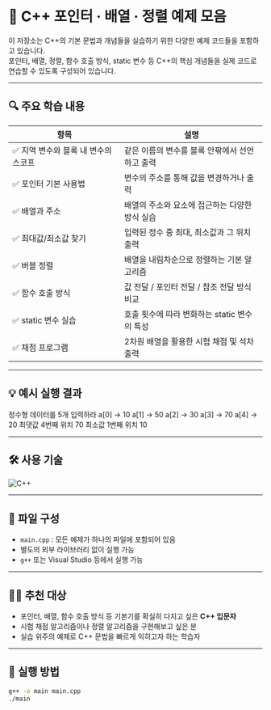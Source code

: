 # 📘 C++ 포인터 · 배열 · 정렬 예제 모음

이 저장소는 C++의 기본 문법과 개념들을 실습하기 위한 다양한 예제 코드들을 포함하고 있습니다.  
포인터, 배열, 정렬, 함수 호출 방식, static 변수 등 C++의 핵심 개념들을 실제 코드로 연습할 수 있도록 구성되어 있습니다.

---

## 🔍 주요 학습 내용

| 항목 | 설명 |
|------|------|
| ✅ 지역 변수와 블록 내 변수의 스코프 | 같은 이름의 변수를 블록 안팎에서 선언하고 출력 |
| ✅ 포인터 기본 사용법 | 변수의 주소를 통해 값을 변경하거나 출력 |
| ✅ 배열과 주소 | 배열의 주소와 요소에 접근하는 다양한 방식 실습 |
| ✅ 최대값/최소값 찾기 | 입력된 정수 중 최대, 최소값과 그 위치 출력 |
| ✅ 버블 정렬 | 배열을 내림차순으로 정렬하는 기본 알고리즘 |
| ✅ 함수 호출 방식 | 값 전달 / 포인터 전달 / 참조 전달 방식 비교 |
| ✅ static 변수 실습 | 호출 횟수에 따라 변화하는 static 변수의 특성 |
| ✅ 채점 프로그램 | 2차원 배열을 활용한 시험 채점 및 석차 출력 |

---

## 💡 예시 실행 결과

정수형 데이터를 5개 입력하라
a[0] -> 10
a[1] -> 50
a[2] -> 30
a[3] -> 70
a[4] -> 20
최댓값 4번째 위치 70
최소값 1번째 위치 10

---

## 🛠️ 사용 기술

![C++](https://img.shields.io/badge/C++-00599C?style=for-the-badge&logo=c%2B%2B&logoColor=white)

---

## 📁 파일 구성

- `main.cpp` : 모든 예제가 하나의 파일에 포함되어 있음
- 별도의 외부 라이브러리 없이 실행 가능
- `g++` 또는 Visual Studio 등에서 실행 가능

---

## 👩‍💻 추천 대상

- 포인터, 배열, 함수 호출 방식 등 기본기를 확실히 다지고 싶은 **C++ 입문자**
- 시험 채점 알고리즘이나 정렬 알고리즘을 구현해보고 싶은 분
- 실습 위주의 예제로 C++ 문법을 빠르게 익히고자 하는 학습자

---

## 🚀 실행 방법

```bash
g++ -o main main.cpp
./main
